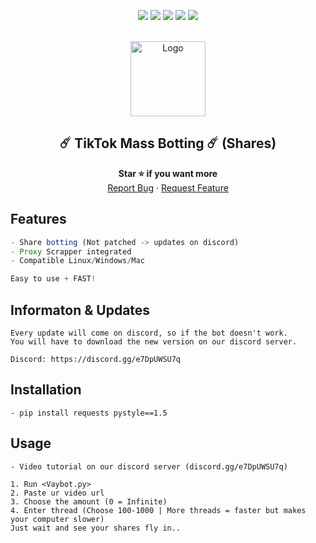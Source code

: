<div id="top"></div>
<p align="center">
  <img src="https://img.shields.io/github/contributors/ol1verdev/TikTokMassBotting.svg?style=for-the-badge"/>
  <img src="https://img.shields.io/github/forks/ol1verdev/TikTokMassBotting.svg?style=for-the-badge"/>
  <img src="https://img.shields.io/github/stars/ol1verdev/TikTokMassBotting.svg?style=for-the-badge"/>
  <img src="https://img.shields.io/github/issues/ol1verdev/TikTokMassBotting.svg?style=for-the-badge"/>
  <img src="https://img.shields.io/github/license/ol1verdev/TikTokMassBotting.svg?style=for-the-badge"/>
</p>

<br/>
<div align="center">
 <a href="https://github.com/ol1verdev/TikTokMassBotting">
   <img src="https://lf16-tiktok-web.ttwstatic.com/obj/tiktok-web-common-sg/mtact/static/images/logo_144c91a.png" alt="Logo" width="120" height="120">
 </a>
  
  <h2 align="center">☄️ TikTok Mass Botting ☄️ (Shares)</h3>
    <b>Star ⭐ if you want more</b><br>
   <a href="https://github.com/ol1verdev/TikTokMassBotting/issues">Report Bug</a>
   ·
   <a href="https://github.com/ol1verdev/TikTokMassBotting/issues">Request Feature</a>
</div>

## Features
```js
- Share botting (Not patched -> updates on discord)
- Proxy Scrapper integrated
- Compatible Linux/Windows/Mac

Easy to use + FAST!
```

## Informaton & Updates
```
Every update will come on discord, so if the bot doesn't work. 
You will have to download the new version on our discord server.

Discord: https://discord.gg/e7DpUWSU7q
```
## Installation
```
- pip install requests pystyle==1.5
```

## Usage
```
- Video tutorial on our discord server (discord.gg/e7DpUWSU7q)

1. Run <Vaybot.py>
2. Paste ur video url
3. Choose the amount (0 = Infinite)
4. Enter thread (Choose 100-1000 | More threads = faster but makes your computer slower)
Just wait and see your shares fly in..
```
